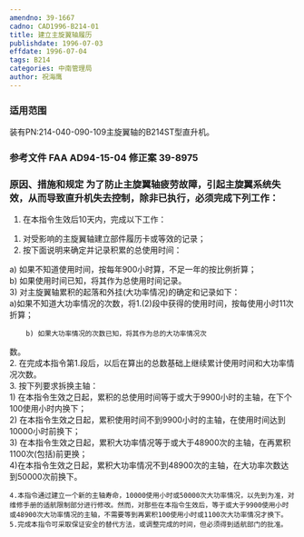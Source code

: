 ```yaml
---
amendno: 39-1667  
cadno: CAD1996-B214-01  
title: 建立主旋翼轴履历  
publishdate: 1996-07-03  
effdate: 1996-07-04  
tags: B214  
categories: 中南管理局  
author: 祝海鹰  
---
```

  
### 适用范围  
装有PN:214-040-090-109主旋翼轴的B214ST型直升机。  
  
<!--more-->  
### 参考文件    FAA AD94-15-04 修正案 39-8975  
  
### 原因、措施和规定     为了防止主旋翼轴疲劳故障，引起主旋翼系统失效，从而导致直升机失去控制，除非已执行，必须完成下列工作：  
1. 在本指令生效后10天内，完成以下工作：  
1) 对受影响的主旋翼轴建立部件履历卡或等效的记录；  
2) 按下面说明来确定并记录积累的总使用时间：  
  
a) 如果不知道使用时间，按每年900小时算，不足一年的按比例折算；  
b) 如果使用时间已知，将其作为总使用时间记录。  
     3) 对主旋翼轴累积的起落和外挂(大功率情况)的确定和记录如下：  
        a)如果不知道大功率情况的次数，将1.(2)段中获得的使用时间，按每使用小时11次折算；  
  
        b) 如果大功率情况的次数已知，将其作为总的大功率情况次  
  
数。  
   2. 在完成本指令第1.段后，以后在算出的总数基础上继续累计使用时间和大功率情况次数。  
   3. 按下列要求拆换主轴：  
    1) 在本指令生效之日起，累积的总使用时间等于或大于9900小时的主轴，在下个100使用小时内换下；  
    2) 在本指令生效之日起，累积使用时间不到9900小时的主轴，在使用时间达到10000小时前换下；  
3) 在本指令生效之日起，累积大功率情况等于或大于48900次的主轴，在再累积1100次(包括)前更换；  
    4)在本指令生效之日起，累积大功率情况不到48900次的主轴，在大功率次数达到50000次前换下。  
  
    4.本指令通过建立一个新的主轴寿命，10000使用小时或50000次大功率情况，以先到为准，对维修手册的适航限制部分进行修改。然而，对那些在本指令生效后，等于或大于9900使用小时或48900次大功率情况的主轴，不需要等到再累积100使用小时或1100次大功率情况才换下。  
    5.完成本指令可采取保证安全的替代方法，或调整完成的时间，但必须得到适航部门的批准。  
  
